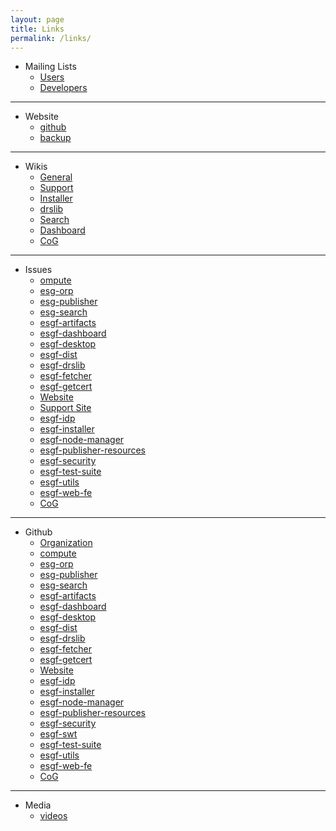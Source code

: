 ```yaml
---
layout: page
title: Links
permalink: /links/
---
```


* Mailing Lists
  * [Users](esgf-user@lists.llnl.gov)
  * [Developers](esgf-devel@lists.llnl.gov)

---

* Website 
  * [github](https://esgf.github.io)
  * [backup](http://esgf.llnl.gov)

---

* Wikis
  * [General](https://github.com/ESGF/esgf.github.io/wiki)
  * [Support](https://github.com/ESGF/esgf-swt/wiki)
  * [Installer](https://github.com/ESGF/esgf-installer/wiki)
  * [drslib](https://github.com/ESGF/esgf-drslib/wiki)
  * [Search](https://github.com/ESGF/esg-search/wiki)
  * [Dashboard](https://github.com/ESGF/esgf-dashboard/wiki)
  * [CoG](https://earthsystemcog.org/projects/cog)

---

* Issues
  * [ompute](https://github.com/ESGF/compute/issues)
  * [esg-orp](https://github.com/ESGF/esg-orp/issues)
  * [esg-publisher](https://github.com/ESGF/esg-publisher/issues)
  * [esg-search](https://github.com/ESGF/esg-search/issues)
  * [esgf-artifacts]( https://github.com/ESGF/esgf-artifacts/issues)
  * [esgf-dashboard](https://github.com/ESGF/esgf-dashboard/issues)
  * [esgf-desktop](https://github.com/ESGF/esgf-desktop/issues)
  * [esgf-dist](https://github.com/ESGF/esgf-dist/issues)
  * [esgf-drslib](https://github.com/ESGF/esgf-drslib/issues)
  * [esgf-fetcher](https://github.com/ESGF/esgf-fetcher/issues)
  * [esgf-getcert](https://github.com/ESGF/esgf-getcert/issues)
  * [Website](https://github.com/ESGF/esgf.github.io/issues)
  * [Support Site](https://github.com/ESGF/esgf-swt/issues)
  * [esgf-idp](https://github.com/ESGF/esgf-idp/issues)
  * [esgf-installer](https://github.com/ESGF/esgf-installer/issues)
  * [esgf-node-manager](https://github.com/ESGF/esgf-node-manager/issues)
  * [esgf-publisher-resources](https://github.com/ESGF/esgf-publisher-resources/issues)
  * [esgf-security](https://github.com/ESGF/esgf-security/issues)
  * [esgf-test-suite](https://github.com/ESGF/esgf-test-suite/issues)
  * [esgf-utils](https://github.com/ESGF/esgf-utils/issues)
  * [esgf-web-fe](https://github.com/ESGF/esgf-web-fe/issues)
  * [CoG](https://github.com/EarthSystemCoG/COG/issues)

---

* Github
  * [Organization](https://github.com/esgf)
  * [compute](https://github.com/ESGF/compute)
  * [esg-orp](https://github.com/ESGF/esg-orp)
  * [esg-publisher](https://github.com/ESGF/esg-publisher)
  * [esg-search](https://github.com/ESGF/esg-search)
  * [esgf-artifacts]( https://github.com/ESGF/esgf-artifacts)
  * [esgf-dashboard](https://github.com/ESGF/esgf-dashboard)
  * [esgf-desktop](https://github.com/ESGF/esgf-desktop)
  * [esgf-dist](https://github.com/ESGF/esgf-dist)
  * [esgf-drslib](https://github.com/ESGF/esgf-drslib)
  * [esgf-fetcher](https://github.com/ESGF/esgf-fetcher)
  * [esgf-getcert](https://github.com/ESGF/esgf-getcert)
  * [Website](https://github.com/ESGF/esgf.github.io)
  * [esgf-idp](https://github.com/ESGF/esgf-idp)
  * [esgf-installer](https://github.com/ESGF/esgf-installer)
  * [esgf-node-manager](https://github.com/ESGF/esgf-node-manager)
  * [esgf-publisher-resources](https://github.com/ESGF/esgf-publisher-resources)
  * [esgf-security](https://github.com/ESGF/esgf-security)
  * [esgf-swt]( https://github.com/ESGF/esgf-swt)
  * [esgf-test-suite](https://github.com/ESGF/esgf-test-suite)
  * [esgf-utils](https://github.com/ESGF/esgf-utils)
  * [esgf-web-fe](https://github.com/ESGF/esgf-web-fe)
  * [CoG](https://github.com/EarthSystemCoG/COG)

---

* Media
  * [videos](http://esgf.llnl.gov/mov/)
